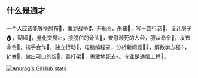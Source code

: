<!--
**Trade-Offf/Trade-Offf** is a ✨ _special_ ✨ repository because its `README.md` (this file) appears on your GitHub profile.

Here are some ideas to get you started:

- 🔭 I’m currently working on ...
- 🌱 I’m currently learning ...
- 👯 I’m looking to collaborate on ...
- 🤔 I’m looking for help with ...
- 💬 Ask me about ...
- 📫 How to reach me: ...
- 😄 Pronouns: ...
- ⚡ Fun fact: ...
-->
## 什么是通才
一个人应该能够换尿布👶，策划战争🎖️，开船⛵️，杀猪🐷，写十四行诗📝，设计房子🏠，砌墙🧱，量化交易💹，接脱臼的骨头💪，安慰濒死的人😔，服从命令👮，发布命令📢，携手合作🤝，独立行动🚶，电脑编程💻，分析新问题🕵️‍♀️，解数学方程➗，铲粪💩，做出可口的饭🍲，善打架🥊，勇敢地死去💀。专业是通信工程📡。


[![Anurag's GitHub stats](https://github-readme-stats.vercel.app/api?username=Trade-Offf&show_icons=true&theme=swift&hide=contribs)](https://github.com/anuraghazra/github-readme-stats)

